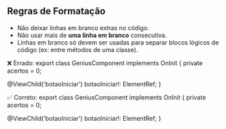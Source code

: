 ## Regras de Formatação
- Não deixar linhas em branco extras no código.
- Não usar mais de **uma linha em branco** consecutiva.
- Linhas em branco só devem ser usadas para separar blocos lógicos de código (ex: entre métodos de uma classe).

❌ Errado:
export class GeniusComponent implements OnInit {
  private acertos = 0;

  
  @ViewChild('botaoIniciar') botaoIniciar!: ElementRef;
}

✅ Correto:
export class GeniusComponent implements OnInit {
  private acertos = 0;

  @ViewChild('botaoIniciar') botaoIniciar!: ElementRef;
}
